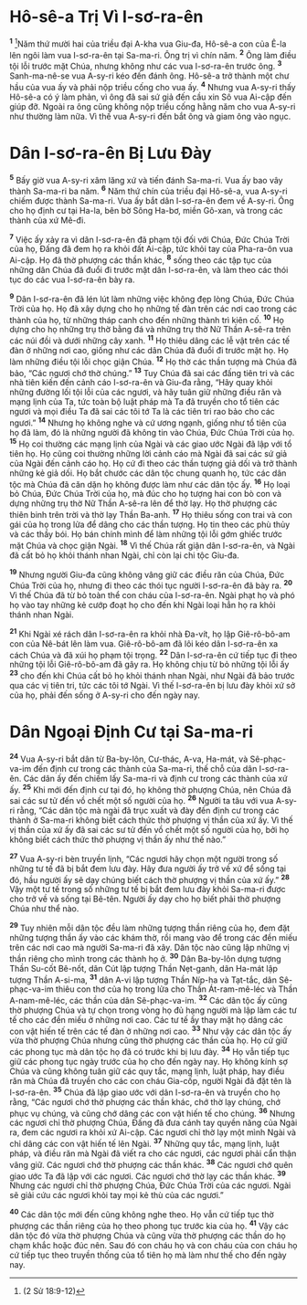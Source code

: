 # Hô-sê-a Trị Vì I-sơ-ra-ên
<sup><b>1</b></sup> [^1@-eff43dee-125e-416e-945d-031afbd34329]Năm thứ mười hai của triều đại A-kha vua Giu-đa, Hô-sê-a con của Ê-la lên ngôi làm vua I-sơ-ra-ên tại Sa-ma-ri. Ông trị vì chín năm. <sup><b>2</b></sup> Ông làm điều tội lỗi trước mặt Chúa, nhưng không như các vua I-sơ-ra-ên trước ông. <sup><b>3</b></sup> Sanh-ma-nê-se vua A-sy-ri kéo đến đánh ông. Hô-sê-a trở thành một chư hầu của vua ấy và phải nộp triều cống cho vua ấy. <sup><b>4</b></sup> Nhưng vua A-sy-ri thấy Hô-sê-a có ý làm phản, vì ông đã sai sứ giả đến cầu xin Sô vua Ai-cập đến giúp đỡ. Ngoài ra ông cũng không nộp triều cống hằng năm cho vua A-sy-ri như thường làm nữa. Vì thế vua A-sy-ri đến bắt ông và giam ông vào ngục.


# Dân I-sơ-ra-ên Bị Lưu Ðày
<sup><b>5</b></sup> Bấy giờ vua A-sy-ri xâm lăng xứ và tiến đánh Sa-ma-ri. Vua ấy bao vây thành Sa-ma-ri ba năm. <sup><b>6</b></sup> Năm thứ chín của triều đại Hô-sê-a, vua A-sy-ri chiếm được thành Sa-ma-ri. Vua ấy bắt dân I-sơ-ra-ên đem về A-sy-ri. Ông cho họ định cư tại Ha-la, bên bờ Sông Ha-bơ, miền Gô-xan, và trong các thành của xứ Mê-đi.

<sup><b>7</b></sup> Việc ấy xảy ra vì dân I-sơ-ra-ên đã phạm tội đối với Chúa, Ðức Chúa Trời của họ, Ðấng đã đem họ ra khỏi đất Ai-cập, tức khỏi tay của Pha-ra-ôn vua Ai-cập. Họ đã thờ phượng các thần khác, <sup><b>8</b></sup> sống theo các tập tục của những dân Chúa đã đuổi đi trước mặt dân I-sơ-ra-ên, và làm theo các thói tục do các vua I-sơ-ra-ên bày ra.

<sup><b>9</b></sup> Dân I-sơ-ra-ên đã lén lút làm những việc không đẹp lòng Chúa, Ðức Chúa Trời của họ. Họ đã xây dựng cho họ những tế đàn trên các nơi cao trong các thành của họ, từ những tháp canh cho đến những thành trì kiên cố. <sup><b>10</b></sup> Họ dựng cho họ những trụ thờ bằng đá và những trụ thờ Nữ Thần A-sê-ra trên các núi đồi và dưới những cây xanh. <sup><b>11</b></sup> Họ thiêu dâng các lễ vật trên các tế đàn ở những nơi cao, giống như các dân Chúa đã đuổi đi trước mặt họ. Họ làm những điều tội lỗi chọc giận Chúa. <sup><b>12</b></sup> Họ thờ các thần tượng mà Chúa đã bảo, “Các ngươi chớ thờ chúng.” <sup><b>13</b></sup> Tuy Chúa đã sai các đấng tiên tri và các nhà tiên kiến đến cảnh cáo I-sơ-ra-ên và Giu-đa rằng, “Hãy quay khỏi những đường lối tội lỗi của các ngươi, và hãy tuân giữ những điều răn và mạng lịnh của Ta, tức toàn bộ luật pháp mà Ta đã truyền cho tổ tiên các ngươi và mọi điều Ta đã sai các tôi tớ Ta là các tiên tri rao bảo cho các ngươi.” <sup><b>14</b></sup> Nhưng họ không nghe và cứ ương ngạnh, giống như tổ tiên của họ đã làm, đó là những người đã không tin vào Chúa, Ðức Chúa Trời của họ. <sup><b>15</b></sup> Họ coi thường các mạng lịnh của Ngài và các giao ước Ngài đã lập với tổ tiên họ. Họ cũng coi thường những lời cảnh cáo mà Ngài đã sai các sứ giả của Ngài đến cảnh cáo họ. Họ cứ đi theo các thần tượng giả dối và trở thành những kẻ giả dối. Họ bắt chước các dân tộc chung quanh họ, tức các dân tộc mà Chúa đã căn dặn họ không được làm như các dân tộc ấy. <sup><b>16</b></sup> Họ loại bỏ Chúa, Ðức Chúa Trời của họ, mà đúc cho họ tượng hai con bò con và dựng những trụ thờ Nữ Thần A-sê-ra lên để thờ lạy. Họ thờ phượng các thiên binh trên trời và thờ lạy Thần Ba-anh. <sup><b>17</b></sup> Họ thiêu sống con trai và con gái của họ trong lửa để dâng cho các thần tượng. Họ tin theo các phù thủy và các thầy bói. Họ bán chính mình để làm những tội lỗi gớm ghiếc trước mặt Chúa và chọc giận Ngài. <sup><b>18</b></sup> Vì thế Chúa rất giận dân I-sơ-ra-ên, và Ngài đã cất bỏ họ khỏi thánh nhan Ngài, chỉ còn lại chi tộc Giu-đa.

<sup><b>19</b></sup> Nhưng người Giu-đa cũng không vâng giữ các điều răn của Chúa, Ðức Chúa Trời của họ, nhưng đi theo các thói tục người I-sơ-ra-ên đã bày ra. <sup><b>20</b></sup> Vì thế Chúa đã từ bỏ toàn thể con cháu của I-sơ-ra-ên. Ngài phạt họ và phó họ vào tay những kẻ cướp đoạt họ cho đến khi Ngài loại hẳn họ ra khỏi thánh nhan Ngài.

<sup><b>21</b></sup> Khi Ngài xé rách dân I-sơ-ra-ên ra khỏi nhà Ða-vít, họ lập Giê-rô-bô-am con của Nê-bát lên làm vua. Giê-rô-bô-am đã lôi kéo dân I-sơ-ra-ên xa cách Chúa và đã xúi họ phạm tội trọng. <sup><b>22</b></sup> Dân I-sơ-ra-ên cứ tiếp tục đi theo những tội lỗi Giê-rô-bô-am đã gây ra. Họ không chịu từ bỏ những tội lỗi ấy <sup><b>23</b></sup> cho đến khi Chúa cất bỏ họ khỏi thánh nhan Ngài, như Ngài đã bảo trước qua các vị tiên tri, tức các tôi tớ Ngài. Vì thế I-sơ-ra-ên bị lưu đày khỏi xứ sở của họ, phải đến sống ở A-sy-ri cho đến ngày nay.


# Dân Ngoại Ðịnh Cư tại Sa-ma-ri
<sup><b>24</b></sup> Vua A-sy-ri bắt dân từ Ba-by-lôn, Cư-thác, A-va, Ha-mát, và Sê-phạc-va-im đến định cư trong các thành của Sa-ma-ri, thế chỗ của dân I-sơ-ra-ên. Các dân ấy đến chiếm lấy Sa-ma-ri và định cư trong các thành của xứ ấy. <sup><b>25</b></sup> Khi mới đến định cư tại đó, họ không thờ phượng Chúa, nên Chúa đã sai các sư tử đến vồ chết một số người của họ. <sup><b>26</b></sup> Người ta tâu với vua A-sy-ri rằng, “Các dân tộc mà ngài đã trục xuất và đày đến định cư trong các thành ở Sa-ma-ri không biết cách thức thờ phượng vị thần của xứ ấy. Vì thế vị thần của xứ ấy đã sai các sư tử đến vồ chết một số người của họ, bởi họ không biết cách thức thờ phượng vị thần ấy như thế nào.”

<sup><b>27</b></sup> Vua A-sy-ri bèn truyền lịnh, “Các ngươi hãy chọn một người trong số những tư tế đã bị bắt đem lưu đày. Hãy đưa người ấy trở về xứ để sống tại đó, hầu người ấy sẽ dạy chúng biết cách thờ phượng vị thần của xứ ấy.” <sup><b>28</b></sup> Vậy một tư tế trong số những tư tế bị bắt đem lưu đày khỏi Sa-ma-ri được cho trở về và sống tại Bê-tên. Người ấy dạy cho họ biết phải thờ phượng Chúa như thể nào.

<sup><b>29</b></sup> Tuy nhiên mỗi dân tộc đều làm những tượng thần riêng của họ, đem đặt những tượng thần ấy vào các khám thờ, rồi mang vào để trong các đền miếu trên các nơi cao mà người Sa-ma-ri đã xây. Dân tộc nào cũng lập những vị thần riêng cho mình trong các thành họ ở. <sup><b>30</b></sup> Dân Ba-by-lôn dựng tượng Thần Su-cốt Bê-nốt, dân Cút lập tượng Thần Nẹt-ganh, dân Ha-mát lập tượng Thần A-si-ma, <sup><b>31</b></sup> dân A-vi lập tượng Thần Níp-ha và Tạt-tắc, dân Sê-phạc-va-im thiêu con thơ của họ trong lửa cho Thần Át-ram-mê-léc và Thần A-nam-mê-léc, các thần của dân Sê-phạc-va-im. <sup><b>32</b></sup> Các dân tộc ấy cũng thờ phượng Chúa và tự chọn trong vòng họ đủ hạng người mà lập làm các tư tế cho các đền miếu ở những nơi cao. Các tư tế ấy thay mặt họ dâng các con vật hiến tế trên các tế đàn ở những nơi cao. <sup><b>33</b></sup> Như vậy các dân tộc ấy vừa thờ phượng Chúa nhưng cũng thờ phượng các thần của họ. Họ cứ giữ các phong tục mà dân tộc họ đã có trước khi bị lưu đày. <sup><b>34</b></sup> Họ vẫn tiếp tục giữ các phong tục ngày trước của họ cho đến ngày nay. Họ không kính sợ Chúa và cũng không tuân giữ các quy tắc, mạng lịnh, luật pháp, hay điều răn mà Chúa đã truyền cho các con cháu Gia-cốp, người Ngài đã đặt tên là I-sơ-ra-ên. <sup><b>35</b></sup> Chúa đã lập giao ước với dân I-sơ-ra-ên và truyền cho họ rằng, “Các ngươi chớ thờ phượng các thần khác, chớ thờ lạy chúng, chớ phục vụ chúng, và cũng chớ dâng các con vật hiến tế cho chúng. <sup><b>36</b></sup> Nhưng các ngươi chỉ thờ phượng Chúa, Ðấng đã đưa cánh tay quyền năng của Ngài ra, đem các ngươi ra khỏi xứ Ai-cập. Các ngươi chỉ thờ lạy một mình Ngài và chỉ dâng các con vật hiến tế lên Ngài. <sup><b>37</b></sup> Những quy tắc, mạng lịnh, luật pháp, và điều răn mà Ngài đã viết ra cho các ngươi, các ngươi phải cẩn thận vâng giữ. Các ngươi chớ thờ phượng các thần khác. <sup><b>38</b></sup> Các ngươi chớ quên giao ước Ta đã lập với các ngươi. Các ngươi chớ thờ lạy các thần khác. <sup><b>39</b></sup> Nhưng các ngươi chỉ thờ phượng Chúa, Ðức Chúa Trời của các ngươi. Ngài sẽ giải cứu các ngươi khỏi tay mọi kẻ thù của các ngươi.”

<sup><b>40</b></sup> Các dân tộc mới đến cũng không nghe theo. Họ vẫn cứ tiếp tục thờ phượng các thần riêng của họ theo phong tục trước kia của họ. <sup><b>41</b></sup> Vậy các dân tộc đó vừa thờ phượng Chúa và cũng vừa thờ phượng các thần do họ chạm khắc hoặc đúc nên. Sau đó con cháu họ và con cháu của con cháu họ cứ tiếp tục theo truyền thống của tổ tiên họ mà làm như thế cho đến ngày nay.

[^1@-eff43dee-125e-416e-945d-031afbd34329]: (2 Sử 18:9-12)